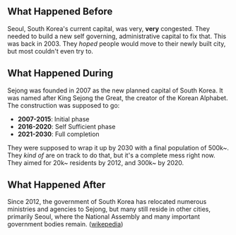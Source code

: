 ## What Happened Before

Seoul, South Korea's current capital, was very, **very** congested. They needed to build a new self governing, administrative capital to fix that. This was back in 2003. They *hoped* people would move to their newly built city, but most couldn't even try to.

## What Happened During

Sejong was founded in 2007 as the new planned capital of South Korea. It was named after King Sejong the Great, the creator of the Korean Alphabet. The construction was supposed to go:

 - **2007-2015**: Initial phase
 - **2016-2020**: Self Sufficient phase
 - **2021-2030**: Full completion

They were supposed to wrap it up by 2030 with a final population of 500k~. They *kind of* are on track to do that, but it's a complete mess right now. They aimed for 20k~ residents by 2012, and 300k~ by 2020.

## What Happened After

Since 2012, the government of South Korea has relocated numerous ministries and agencies to Sejong, but many still reside in other cities, primarily Seoul, where the National Assembly and many important government bodies remain. ([wikepedia](https://en.wikipedia.org/w/index.php?title=Sejong_City&oldid=1297313748))
